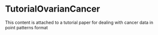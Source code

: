 # TutorialOvarianCancer
This content is attached to a tutorial paper for dealing with cancer data in point patterns format
